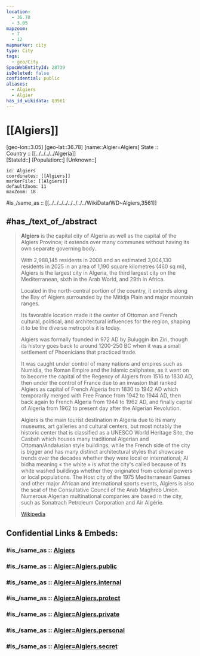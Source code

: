 ```yaml
---
location:
  - 36.78
  - 3.05
mapzoom:
  - 7
  - 12
mapmarker: city
type: City
tags:
  - geo/City
SpocWebEntityId: 28739
isDeleted: false
confidential: public
aliases:
  - Algiers
  - Algier
has_id_wikidata: Q3561
---
```


# [[Algiers]] 

[geo-lon::3.05] 
[geo-lat::36.78] 
[name::Algier=Algiers] 
State ::  
Country :: [[../../../../Algeria]]  
[StateId::] 
[Population::] 
[Unknown::] 


```leaflet
id: Algiers
coordinates: [[Algiers]] 
markerFile: [[Algiers]] 
defaultZoom: 11 
maxZoom: 18
```

#is_/same_as :: [[../../../../../../../../WikiData/WD~Algiers,3561]] 

## #has_/text_of_/abstract 

> **Algiers** is the capital city of Algeria as well as the capital of the Algiers Province; 
> it extends over many communes without having its own separate governing body. 
> 
> With 2,988,145 residents in 2008 and an estimated 3,004,130 residents in 2025 
> in an area of 1,190 square kilometres (460 sq mi), Algiers is the largest city in Algeria, 
> the third largest city on the Mediterranean, sixth in the Arab World, and 29th in Africa. 
> 
> Located in the north-central portion of the country, it extends along the Bay of Algiers 
> surrounded by the Mitidja Plain and major mountain ranges. 
> 
> Its favorable location made it the center of Ottoman 
> and French cultural, political, and architectural influences for the region, 
> shaping it to be the diverse metropolis it is today.
>
> Algiers was formally founded in 972 AD by Buluggin ibn Ziri, 
> though its history goes back to around 1200-250 BC 
> when it was a small settlement of Phoenicians that practiced trade. 
> 
> It was caught under control of many nations and empires such as Numidia, 
> the Roman Empire and the Islamic caliphates, 
> as it went on to become the capital of the Regency of Algiers from 1516 to 1830 AD, 
> then under the control of France due to an  invasion 
> that ranked Algiers as capital of French Algeria from 1830 to 1942 AD 
> which temporarily merged with Free France from 1942 to 1944 AD, 
> then back again to French Algeria from 1944 to 1962 AD, 
> and finally capital of Algeria from 1962 to present day after the Algerian Revolution.
>
> Algiers is the main tourist destination in Algeria due to its many museums, art galleries and cultural centers, but most notably the historic center that is classified as a UNESCO World Heritage Site, the Casbah which houses many traditional Algerian and Ottoman/Andalusian style buildings, while the French side of the city is bigger and has many distinct architectural styles that showcase trends over the decades whether they were local or international; Al bidha meaning « the white » is what the city's called because of its white washed buildings whether they originated from colonial powers or local populations. The Host city of the 1975 Mediterranean Games and other major African and international sports events, Algiers is also the seat of the Consultative Council of the Arab Maghreb Union. Numerous Algerian multinational companies are based in the city, such as Sonatrach Petroleum Corporation and Air Algérie.
>
> [Wikipedia](https://en.wikipedia.org/wiki/Algiers) 


## Confidential Links & Embeds: 

### #is_/same_as :: [Algiers](Algiers.md) 

### #is_/same_as :: [Algier=Algiers.public](/_public/Earth/Continent/Africa/Africa~North/Algeria/provinces~Algeria/Alger/City/Algier=Algiers.public.md) 

### #is_/same_as :: [Algier=Algiers.internal](/_internal/Earth/Continent/Africa/Africa~North/Algeria/provinces~Algeria/Alger/City/Algier=Algiers.internal.md) 

### #is_/same_as :: [Algier=Algiers.protect](/_protect/Earth/Continent/Africa/Africa~North/Algeria/provinces~Algeria/Alger/City/Algier=Algiers.protect.md) 

### #is_/same_as :: [Algier=Algiers.private](/_private/Earth/Continent/Africa/Africa~North/Algeria/provinces~Algeria/Alger/City/Algier=Algiers.private.md) 

### #is_/same_as :: [Algier=Algiers.personal](/_personal/Earth/Continent/Africa/Africa~North/Algeria/provinces~Algeria/Alger/City/Algier=Algiers.personal.md) 

### #is_/same_as :: [Algier=Algiers.secret](/_secret/Earth/Continent/Africa/Africa~North/Algeria/provinces~Algeria/Alger/City/Algier=Algiers.secret.md)

